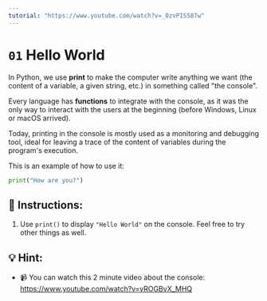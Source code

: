 ```yaml
---
tutorial: "https://www.youtube.com/watch?v=_0zvPIS587w"
---
```


# `01` Hello World

In Python, we use **print** to make the computer write anything we want (the content of a variable, a given string, etc.) in something called "the console".

Every language has **functions** to integrate with the console, as it was the only way to interact with the users at the beginning (before Windows, Linux or macOS arrived).

Today, printing in the console is mostly used as a monitoring and debugging tool, ideal for leaving a trace of the content of variables during the program's execution.

This is an example of how to use it:

```py
print("How are you?")
```

## 📝 Instructions:

1. Use `print()` to display `"Hello World"` on the console. Feel free to try other things as well.

## 💡 Hint:

+ 📹 You can watch this 2 minute video about the console: https://www.youtube.com/watch?v=vROGBvX_MHQ
